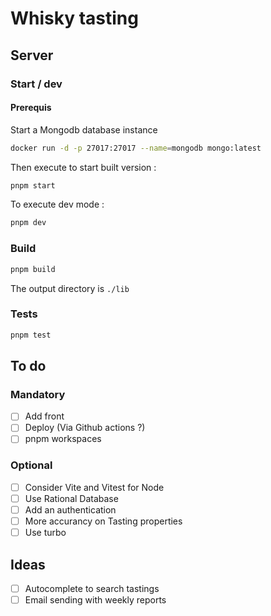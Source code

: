# Whisky tasting

## Server

### Start / dev

#### Prerequis

Start a Mongodb database instance

```sh
docker run -d -p 27017:27017 --name=mongodb mongo:latest
```

Then execute to start built version :

```sh
pnpm start
```

To execute dev mode :

```sh
pnpm dev
```

### Build

```sh
pnpm build
```

The output directory is `./lib`

### Tests

```sh
pnpm test
```

## To do

### Mandatory

- [ ] Add front
- [ ] Deploy (Via Github actions ?)
- [ ] pnpm workspaces

### Optional

- [ ] Consider Vite and Vitest for Node
- [ ] Use Rational Database
- [ ] Add an authentication
- [ ] More accurancy on Tasting properties
- [ ] Use turbo

## Ideas

- [ ] Autocomplete to search tastings
- [ ] Email sending with weekly reports
